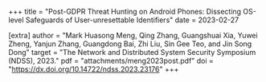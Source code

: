 +++
title = "Post-GDPR Threat Hunting on Android Phones: Dissecting OS-level Safeguards of User-unresettable Identifiers"
date = 2023-02-27

[extra]
author = "Mark Huasong Meng, Qing Zhang, Guangshuai Xia, Yuwei Zheng, Yanjun Zhang, Guangdong Bai, Zhi Liu, Sin Gee Teo, and Jin Song Dong"
target = "The Network and Distributed System Security Symposium (NDSS), 2023."
pdf = "attachments/meng2023post.pdf"
doi = "https://dx.doi.org/10.14722/ndss.2023.23176"
+++
